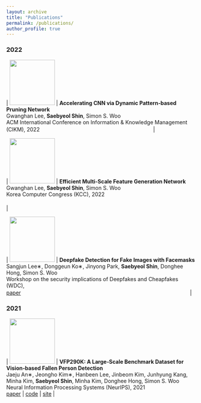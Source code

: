 ```yaml
---
layout: archive
title: "Publications"
permalink: /publications/
author_profile: true
---
```


### 2022

| <img src="{{ site.url }}{{ site.baseurl }}/images/DPPNet.png" width="120px"> | **Accelerating CNN via Dynamic Pattern‑based Pruning Network**<br/>Gwanghan Lee, **Saebyeol Shin**, Simon S. Woo<br/>ACM International Conference on Information & Knowledge Management (CIKM), 2022 　　　　　　　　　　 　　　　　　　　　　　|

| <img src="{{ site.url }}{{ site.baseurl }}/images/EMGNet.png" width="120px"> | **Efficient Multi-Scale Feature Generation Network**<br/>Gwanghan Lee, **Saebyeol Shin**, Simon S. Woo<br/>Korea Computer Congress (KCC), 2022 　　　　　　　　　　 　　　　　　　　　　　 　　　　　　　　　　 　　　　　　　　　　　 　　　　　　　　　　 　　　　　　　　　　　|

| <img src="{{ site.url }}{{ site.baseurl }}/images/mask.png" width="120px"> | **Deepfake Detection for Fake Images with Facemasks**<br/>Sangjun Lee∗, Donggeun Ko∗, Jinyong Park, **Saebyeol Shin**, Donghee Hong, Simon S. Woo<br/>Workshop on the security implications of Deepfakes and Cheapfakes (WDC), <br/>[paper](https://dl.acm.org/doi/pdf/10.1145/3494109.3527189) 　　　　　　　　　　 　　　　　　　　　　　 　　　　　　　　　　 |

### 2021

| <img src="{{ site.url }}{{ site.baseurl }}/images/vfp290k.png" width="120px"> | **VFP290K: A Large‑Scale Benchmark Dataset for Vision‑based Fallen Person Detection**<br/>Jaeju An∗, Jeongho Kim∗, Hanbeen Lee, Jinbeom Kim, Junhyung Kang, Minha Kim, **Saebyeol Shin**, Minha Kim, Donghee Hong, Simon S. Woo<br/>Neural Information Processing Systems (NeurIPS), 2021<br/>[paper](https://openreview.net/pdf?id=y2AbfIXgBK3) \| [code](https://github.com/DASH-Lab/VFP290K) \| [site](https://sites.google.com/view/dash-vfp300k/) |
